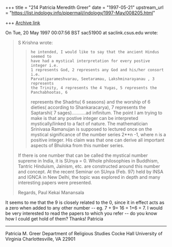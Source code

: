 +++
title = "214 Patricia Meredith Greer"
date = "1997-05-21"
upstream_url = "https://list.indology.info/pipermail/indology/1997-May/008205.html"

+++
[Archive link](https://list.indology.info/pipermail/indology/1997-May/008205.html)


On Tue, 20 May 1997 00:07:56 BST sac51900 at saclink.csus.edu 
wrote:


>  S Krishna <mahadevasiva at hotmail.com>
>  wrote:
> 
> > 
> > 
> > 
> 
> >     he intended, I would like to say that the ancient Hindus seemed to
> >     have had a mystical interpretation for every postive integer i.e.
> >     1 represents God, 2 represents any God and his/her consort i.e.
> >     Parvatiparameshvarau, Seetaramau, Lakshminarayanau , 3 represents
> >     the Trinity, 4 represents the 4 Yugas, 5 represents the     Panchabhootas, 6 
> > represents the Shadrtu( 6 seasons) and the
> >     worship of 6 dieties( according to Shankaracarya), 7 represents
> >     the Saptarshi( 7 sages)...........ad infinitum. The point I am        trying 
> > to make is that any postive integer can be interpreted
> >     mystically/linked to a fact of nature. The mathematician Srinivasa
> >     Ramanujan is supposed to lectured once on the mystical     significance  of 
> > the number series 2**n -1, where n is a positive
> >     integer. His claim was that one can derive all important aspects
> >     of Bhuloka from this number series.  
> 
> If there is one number that can be called the mystical number
> supreme in India, it is SUnya = 0.  Whole philosophies
> in Buddhism, Tantric Hinduism, Jainism, etc. are constructed
> around this number and concept.  At the recent Seminar on SUnya
> (Feb. 97) held by INSA and IGNCA in New Delhi,  the topic was
> explored in depth and many interesting papers were presented.
> 
> Regards,
> Paul Kekai Manansala
> 
It seems to me that the 9 is closely related to the 0, 
since it in effect acts as a zero when added to any other 
number -- eg.  7 + 9= 16 = 1+6 = 7.  I would be very 
interested to read the papers to which you refer -- do you 
know how I could get hold of them?
Thanks!
Patricia
________________________________
Patricia M. Greer
Department of Religious Studies
Cocke Hall
University of Virginia
Charlottesville, VA 22901






